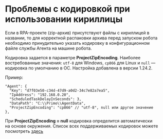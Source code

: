 # Проблемы с кодировкой при использовании кириллицы 

Если в RPA-проекте (zip-архив) присутствуют файлы с кириллицей в названии, то для корректной распаковки архива перед запуском робота необходимо принудительно указать кодировку в конфигурационном файле службы Агента на машине робота.

Кодировка задается в параметре **ProjectZipEncoding**. Наиболее востребованные значения: `utf-8` для Windows, `cp866` для Linux и `null` — кодировка по умолчанию в ОС. Настройка добавлена в версии 1.24.2.

Пример:

```
"Agent": {
  "Key": "d7f03e50-c34d-47d9-a0d2-34c7e82a7ea5",
  "IpAddress": "192.168.0.20",
  "ScheduledTaskDelayInSeconds": 3,
  "DataPath": "C:\\Primo\\AgentData",
  "ProjectZipEncoding": "cp866" // "utf-8", null или другое значение
},
```

При **ProjectZipEncoding = null** кодировка определится автоматически на основе окружения. Список всех поддерживаемых кодировок можете посмотреть [здесь](https://learn.microsoft.com/en-us/dotnet/api/system.text.encoding.getencodings?view=net-7.0)
